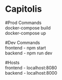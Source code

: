 # Capitolis

#Prod Commands     
  docker-compose build    
  docker-compose up    


#Dev Commands     
  frontend - npm start     
  backend - npm run dev  

#Hosts     
  frontend - localhost:8080    
  backend - localhost:8000 
